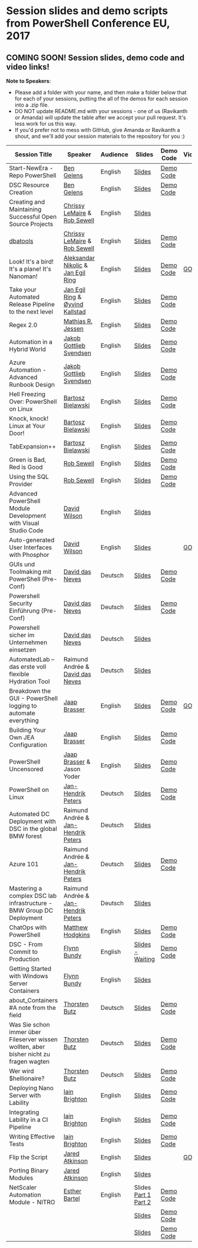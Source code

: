 # Session slides and demo scripts from PowerShell Conference EU, 2017

## COMING SOON! Session slides, demo code and video links!

**Note to Speakers**: 
- Please add a folder with your name, and then make a folder below that for each of your sessions, putting the all of the demos for each session into a .zip file. 
- DO NOT update README.md with your sessions - one of us (Ravikanth or Amanda) will update the table after we accept your pull request. It's less work for us this way.
- If you'd prefer not to mess with GitHub, give Amanda or Ravikanth a shout, and we'll add your session materials to the repository for you :)

| Session Title  | Speaker | Audience | Slides | Demo Code | Videos |
| ------------- | ------------- | ------------- | ------------- | ------------- | ------------- |
| Start-NewEra -Repo PowerShell | [Ben Gelens](https://github.com/bgelens) | English | [Slides](https://github.com/psconfeu/2017/blob/master/Ben%20Gelens/OSS%20xPlat%20PowerShell/OSS%20PS.pptx) | [Demo Code](https://github.com/psconfeu/2017/blob/master/Ben%20Gelens/OSS%20xPlat%20PowerShell/Demo.zip) |  |
| DSC Resource Creation | [Ben Gelens](https://github.com/bgelens) | English | [Slides](https://github.com/psconfeu/2017/blob/master/Ben%20Gelens/DSC%20Resource%20Creation/DSCResources.pptx) | [Demo Code](https://github.com/psconfeu/2017/blob/master/Ben%20Gelens/DSC%20Resource%20Creation/Demo.zip) |  |
| Creating and Maintaining Successful Open Source Projects | [Chrissy LeMaire](https://github.com/potatoqualitee) & [Rob Sewell](https://github.com/DBAWithABeard) | English | [Slides](https://github.com/psconfeu/2017/blob/master/Chrissy%20LeMaire%20and%20Rob%20Sewell/CreatingMaintainingOpenSourceProjects/CreatingMaintainingOpenSourceProjects.pptx) |  |  |
| [dbatools](https://dbatools.io) | [Chrissy LeMaire](https://github.com/potatoqualitee) & [Rob Sewell](https://github.com/DBAWithABeard) | English | [Slides](https://github.com/psconfeu/2017/blob/master/Chrissy%20LeMaire%20and%20Rob%20Sewell/dbatools/dbatools.pptx) | [Demo Code](https://github.com/psconfeu/2017/blob/master/Chrissy%20LeMaire%20and%20Rob%20Sewell/dbatools/dbatools.ps1) |  |
| Look! It's a bird! It's a plane! It's Nanoman! | [Aleksandar Nikolic](https://github.com/alexandair) & [Jan Egil Ring](https://github.com/janegilring) | English | [Slides](https://github.com/psconfeu/2017/blob/master/Aleksandar%20Nikolic%20%26%20Jan%20Egil%20Ring/Nanoman/Nanoman.pptx) | [Demo Code](https://github.com/psconfeu/2017/blob/master/Aleksandar%20Nikolic%20%26%20Jan%20Egil%20Ring/Nanoman/demo.zip) | [GO!](https://youtu.be/YrAHmkBLvjU) |
| Take your Automated Release Pipeline to the next level | [Jan Egil Ring](https://github.com/janegilring) & [Øyvind Kallstad](https://github.com/gravejester) | English | [Slides](https://github.com/psconfeu/2017/blob/master/Jan%20Egil%20Ring%20and%20%C3%98yvind%20Kallstad/Take%20your%20Automated%20Release%20Pipeline%20to%20the%20next%20level/Take%20your%20Automated%20Release%20Pipeline%20to%20the%20next%20level.pptx) | [Demo Code](https://github.com/psconfeu/2017/blob/master/Jan%20Egil%20Ring%20and%20%C3%98yvind%20Kallstad/Take%20your%20Automated%20Release%20Pipeline%20to%20the%20next%20level/demo.zip) |  |
| Regex 2.0 | [Mathias R. Jessen](https://github.com/iisresetme) | English | [Slides](https://github.com/psconfeu/2017/blob/master/Mathias%20R%20Jessen/regex2.pptx) | [Demo Code](https://github.com/psconfeu/2017/blob/master/Mathias%20R%20Jessen/demo.zip) |  |
| Automation in a Hybrid World | [Jakob Gottlieb Svendsen](https://github.com/jakobgsvendsen) | English | [Slides](https://github.com/psconfeu/2017/blob/master/Jakob%20Gottlieb%20Svendsen/PSCONFEU2017-JakobGSvendsen-Automation_in_a_hybrid_world_V1.pptx) | [Demo Code](https://github.com/psconfeu/2017/blob/master/Jakob%20Gottlieb%20Svendsen/PSCONFEU2017-JakobGSvendsen-Automation_in_a_hybrid_world_V1.zip) |  |
| Azure Automation - Advanced Runbook Design | [Jakob Gottlieb Svendsen](https://github.com/jakobgsvendsen) | English | [Slides](https://github.com/psconfeu/2017/blob/master/Jakob%20Gottlieb%20Svendsen/PSCONFEU2017-JakobGSvendsen-Azure_Automation_-_Advanced_Runbook_Design_V1.pptx) | [Demo Code](https://github.com/psconfeu/2017/blob/master/Jakob%20Gottlieb%20Svendsen/PSCONFEU2017-JakobGSvendsen-Azure_Automation_-_Advanced_Runbook_Design_V1.zip) |  |
| Hell Freezing Over: PowerShell on Linux | [Bartosz Bielawski](https://github.com/bielawb) | English | [Slides](https://github.com/psconfeu/2017/blob/master/Bartosz%20Bielawski/HellFreezingOver/01_HellFreezing.pptx) | [Demo Code](https://github.com/psconfeu/2017/blob/master/Bartosz%20Bielawski/HellFreezingOver/Demos-HellFreezing.zip) |  |
| Knock, knock! Linux at Your Door! | [Bartosz Bielawski](https://github.com/bielawb) | English | [Slides](https://github.com/psconfeu/2017/blob/master/Bartosz%20Bielawski/LinuxAtYourDoor/02_LinuxAtYourDoor.pptx) | [Demo Code](https://github.com/psconfeu/2017/blob/master/Bartosz%20Bielawski/LinuxAtYourDoor/Demos-LinuxAtYourDoor.zip) |  |
| TabExpansion++ | [Bartosz Bielawski](https://github.com/bielawb) | English | [Slides](https://github.com/psconfeu/2017/blob/master/Bartosz%20Bielawski/TabExpansionPlusPlus/03_TabExpansionPlusPlus.pptx) | [Demo Code](https://github.com/psconfeu/2017/blob/master/Bartosz%20Bielawski/TabExpansionPlusPlus/Demos-TabExpansionPlusPlus.zip) |  |
| Green is Bad, Red is Good | [Rob Sewell](https://github.com/DBAWithABeard) | English | [Slides](https://github.com/psconfeu/2017/blob/master/Rob%20Sewell/Green%20is%20Bad%20Red%20is%20Good/Green%20is%20Good%20Red%20is%20Bad.pptx) | [Demo Code](https://github.com/psconfeu/2017/blob/master/Rob%20Sewell/Green%20is%20Bad%20Red%20is%20Good/Green%20is%20Good%20Red%20is%20Bad.zip) |  |
| Using the SQL Provider | [Rob Sewell](https://github.com/DBAWithABeard) | English | [Slides](https://github.com/psconfeu/2017/blob/master/Rob%20Sewell/Using%20the%20SQL%20Provider/Using%20the%20SQL%20provider.pptx) | [Demo Code](https://github.com/psconfeu/2017/blob/master/Rob%20Sewell/Using%20the%20SQL%20Provider/Using%20the%20SQL%20Provider.ps1) |  |
| Advanced PowerShell Module Development with Visual Studio Code | [David Wilson](https://github.com/daviwil) | English | [Slides](https://github.com/psconfeu/2017/blob/master/David%20Wilson/Advanced%20PowerShell%20Module%20Development%20with%20Visual%20Studio%20Code.pptx) |  |  |
| Auto-generated User Interfaces with Phosphor | [David Wilson](https://github.com/daviwil) | English | [Slides](https://github.com/psconfeu/2017/blob/master/David%20Wilson/Auto-generated%20User%20Interfaces%20with%20Phosphor.pptx) |  | [GO!](https://youtu.be/azDHOf88_S4) |
| GUIs und Toolmaking mit PowerShell (Pre-Conf) | [David das Neves](https://github.com/ddneves) | Deutsch | [Slides](https://github.com/psconfeu/2017/blob/master/David%20das%20Neves/PSConfEU17_GUIs_Preconf/PSConfEU17_GUIs_Preconf.pdf) | [Demo Code](https://github.com/psconfeu/2017/blob/master/David%20das%20Neves/PSConfEU17_GUIs_Preconf/PSConfEU17_GUIs_Preconf.zip) |  |
| Powershell Security Einführung (Pre-Conf) | [David das Neves](https://github.com/ddneves) | Deutsch | [Slides](https://github.com/psconfeu/2017/blob/master/David%20das%20Neves/PSConfEU17_Security_Preconf/PSConfEU17_Security_Preconf.pdf) | [Demo Code](https://github.com/psconfeu/2017/blob/master/David%20das%20Neves/PSConfEU17_Security_Preconf/PSConfEU17_Security_Preconf.zip) |  |
| Powershell sicher im Unternehmen einsetzen | [David das Neves](https://github.com/ddneves) | Deutsch | [Slides](https://github.com/psconfeu/2017/blob/master/David%20das%20Neves/PSConfEU17_Security_Session/PSConfEU17_Security_Session.pdf) |  |  |
| AutomatedLab – das erste voll flexible Hydration Tool | Raimund Andrée & [David das Neves](https://github.com/ddneves) | Deutsch | [Slides](https://github.com/psconfeu/2017/blob/master/Raimund%20Andree%20%26%20David%20das%20Neves/PSConfEU2017_AutomatedLab/PSConfEU2017_AutomatedLab.pdf) |  |  |
| Breakdown the GUI - PowerShell logging to automate everything | [Jaap Brasser](https://github.com/jaapbrasser) | English | [Slides](https://github.com/psconfeu/2017/blob/master/Jaap%20Brasser/Breakdown%20the%20GUI%20-%20PowerShell%20logging%20to%20automate%20everything/Breakdown%20the%20GUI%20-%20PowerShell%20logging%20to%20automate%20everything.pptx) | [Demo Code](https://github.com/psconfeu/2017/blob/master/Jaap%20Brasser/Breakdown%20the%20GUI%20-%20PowerShell%20logging%20to%20automate%20everything/Breakdown%20the%20GUI%20-%20PowerShell%20logging%20to%20automate%20everything.zip) | [GO!](https://youtu.be/effCxj-S3t8) |
| Building Your Own JEA Configuration | [Jaap Brasser](https://github.com/jaapbrasser) | English | [Slides](https://github.com/psconfeu/2017/blob/master/Jaap%20Brasser/Building%20your%20own%20JEA%20Configuration/Building%20your%20own%20JEA%20Configuration.pptx) | [Demo Code](https://github.com/psconfeu/2017/blob/master/Jaap%20Brasser/Building%20your%20own%20JEA%20Configuration/Building%20your%20own%20JEA%20Configuration.zip) |  |
| PowerShell Uncensored | [Jaap Brasser](https://github.com/jaapbrasser) & Jason Yoder | English | [Slides](https://github.com/psconfeu/2017/blob/master/Jason%20Yoder%20and%20Jaap%20Brasser/PowerShell%20Uncensored/PowerShell%20Uncensored.pptx) | [Demo Code](https://github.com/psconfeu/2017/blob/master/Jason%20Yoder%20and%20Jaap%20Brasser/PowerShell%20Uncensored/PowerShell%20Uncensored.zip) |  |
| PowerShell on Linux | [Jan-Hendrik Peters](https://github.com/nyanhp) | Deutsch | [Slides](https://github.com/psconfeu/2017/blob/master/Jan-Hendrik%20Peters/PowerShell%20On%20Linux/Powershell%20On%20Linux.pptx) | [Demo Code](https://github.com/psconfeu/2017/blob/master/Jan-Hendrik%20Peters/PowerShell%20On%20Linux/PowerShell%20On%20Linux.zip) |  |
| Automated DC Deployment with DSC in the global BMW forest | Raimund Andrée & [Jan-Hendrik Peters](https://github.com/nyanhp) | Deutsch | [Slides](https://github.com/psconfeu/2017/blob/master/Raimund%20Andree%20and%20Jan-Hendrik%20Peters/Automated%20DC%20Deployment%20with%20DSC%20in%20the%20global%20BMW%20forest/Automated%20DC%20Deployment%20with%20DSC%20in%20the%20global%20BMW%20forest.pptx) |  |  |
| Azure 101 | Raimund Andrée & [Jan-Hendrik Peters](https://github.com/nyanhp) | Deutsch | [Slides](https://github.com/psconfeu/2017/blob/master/Raimund%20Andree%20and%20Jan-Hendrik%20Peters/Azure%20101/Azure%20101.pptx) | [Demo Code](https://github.com/psconfeu/2017/blob/master/Raimund%20Andree%20and%20Jan-Hendrik%20Peters/Azure%20101/Azure%20101.zip) |  |
| Mastering a complex DSC lab infrastructure - BMW Group DC Deployment | Raimund Andrée & [Jan-Hendrik Peters](https://github.com/nyanhp) | Deutsch | [Slides](https://github.com/psconfeu/2017/blob/master/Raimund%20Andree%20and%20Jan-Hendrik%20Peters/DSC%20lab%20infrastructure%20%E2%80%93%20BMW%20Group%20DC%20deployment/DSC%20lab%20infrastructure%20%E2%80%93%20BMW%20Group%20DC%20deployment.pptx) |  |  |
| ChatOps with PowerShell | [Matthew Hodgkins](https://github.com/MattHodge) | English | [Slides](https://github.com/psconfeu/2017/blob/master/Matthew%20Hodgkins/ChatOps%20with%20PowerShell/ChatOpsWithPowerShell.pptx) | [Demo Code](https://github.com/psconfeu/2017/blob/master/Matthew%20Hodgkins/ChatOps%20with%20PowerShell/Demo.zip) |  |
| DSC - From Commit to Production | [Flynn Bundy](https://github.com/flynnCoolblue) | English | [Slides - Waiting]() | [Demo Code](https://github.com/psconfeu/2017/blob/master/Flynn%20Bundy/DSC%20-%20From%20Commit%20to%20Production/DSC%20-%20From%20Commit%20to%20Production.zip) |  |
| Getting Started with Windows Server Containers | [Flynn Bundy](https://github.com/flynnCoolblue) | English | [Slides](https://github.com/psconfeu/2017/blob/master/Flynn%20Bundy/Getting%20Started%20with%20Windows%20Server%20Containers/Windows%20Server%20Containers.pptx) |  |  |
| about_Containers #A note from the field | [Thorsten Butz](https://github.com/thorstenbutz) | Deutsch | [Slides](https://github.com/psconfeu/2017/blob/master/Thorsten%20Butz/Containers/psconfEU_aboutContainers_thorstenbutz.pptx) | [Demo Code](https://github.com/psconfeu/2017/blob/master/Thorsten%20Butz/Containers/Demo.zip) |  |
| Was Sie schon immer über Fileserver wissen wollten, aber bisher nicht zu fragen wagten | [Thorsten Butz](https://github.com/thorstenbutz) | Deutsch | [Slides](https://github.com/psconfeu/2017/blob/master/Thorsten%20Butz/Fileserver/psconfEU_fileserver_thorstenbutz.pptx) | [Demo Code](https://github.com/psconfeu/2017/blob/master/Thorsten%20Butz/Fileserver/Demo.zip) |  |
| Wer wird $hellionaire? | [Thorsten Butz](https://github.com/thorstenbutz) | Deutsch | [Slides](https://github.com/psconfeu/2017/blob/master/Thorsten%20Butz/Shellionaire/psconfEU_Shellionaire_thorstenbutz.pptx) | [Demo Code](https://github.com/psconfeu/2017/blob/master/Thorsten%20Butz/Shellionaire/Questions.zip) |  |
| Deploying Nano Server with Lability | [Iain Brighton](https://github.com/iainbrighton) | English | [Slides]() | [Demo Code]() |  |
| Integrating Lability in a CI Pipeline | [Iain Brighton](https://github.com/iainbrighton) | English | [Slides]() | [Demo Code]() |  |
| Writing Effective Tests | [Iain Brighton](https://github.com/iainbrighton) | English | [Slides]() | [Demo Code]() |  |
| Flip the Script | [Jared Atkinson](https://github.com/jaredcatkinson) | English | [Slides](https://github.com/psconfeu/2017/blob/master/Jared%20Atkinson/Flip%20the%20Script/FlipTheScript_Atkinson.pdf) |  | [GO!](https://youtu.be/8M30-58SjWE?list=PLDCEho7foSooHYGxYqUj2Q6C7usp4aKIQ) |
| Porting Binary Modules | [Jared Atkinson](https://github.com/jaredcatkinson) | English | [Slides](https://github.com/psconfeu/2017/blob/master/Jared%20Atkinson/Porting%20Binary%20Modules/PortingBinaryModules_Atkinson.pdf) |  |  |
| NetScaler Automation Module - NITRO | [Esther Bartel](https://github.com/cognitionIT) | English | Slides [Part 1](https://github.com/psconfeu/2017/blob/master/Esther%20Barthel/NetScalerAutomationModule_Part1_PSConfEU2017.pdf) [Part 2](https://github.com/psconfeu/2017/blob/master/Esther%20Barthel/NetScalerAutomationNITRO_Part2_PSConfEU2017.pdf) | [Demo Code](https://github.com/psconfeu/2017/blob/master/Esther%20Barthel/PS-NITRO.zip) |  |
|  |  |  | [Slides]() | [Demo Code]() |  |
|  |  |  | [Slides]() | [Demo Code]() |  |


